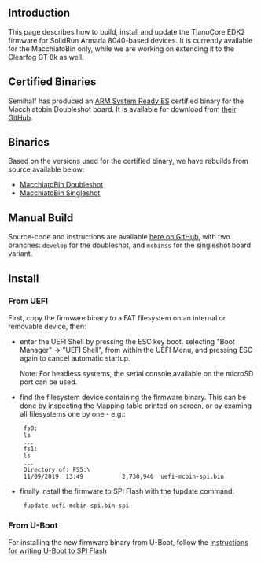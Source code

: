 ## Introduction
This page describes how to build, install and update the TianoCore EDK2 firmware for SolidRun Armada 8040-based devices.
It is currently available for the MacchiatoBin only, while we are working on extending it to the Clearfog GT 8k as well.

## Certified Binaries

Semihalf has produced an [ARM System Ready ES](https://developer.arm.com/architectures/system-architectures/arm-systemready/es) certified binary for the Macchiatobin Doubleshot board.
It is available for download from [their GitHub](https://github.com/Semihalf/edk2-platforms/wiki/MacchiatoBin-SH_1.0).

## Binaries

Based on the versions used for the certified binary, we have rebuilds from source available below:

- [MacchiatoBin Doubleshot](https://github.com/Josua-SR/armada-8040-uefi/releases/tag/sr-1.0)
- [MacchiatoBin Singleshot](https://github.com/Josua-SR/armada-8040-uefi/releases/tag/sr-1.0-ss)

## Manual Build

Source-code and instructions are available [here on GitHub](https://github.com/Josua-SR/armada-8040-uefi), with two branches: `develop` for the doubleshot, and `mcbinss` for the singleshot board variant.

## Install

### From UEFI

First, copy the firmware binary to a FAT filesystem on an internal or removable device, then:

- enter the UEFI Shell by pressing the ESC key boot, selecting "Boot Manager" -> "UEFI Shell", from within the UEFI Menu, and pressing ESC again to cancel automatic startup.

   Note: For headless systems, the serial console available on the microSD port can be used.

- find the filesystem device containing the firmware binary. This can be done by inspecting the Mapping table printed on screen, or by examing all filesystems one by one - e.g.:

       fs0:
       ls
       ...
       fs1:
       ls
       ...
       Directory of: FS5:\
       11/09/2019  13:49           2,730,940  uefi-mcbin-spi.bin

- finally install the firmware to SPI Flash with the fupdate command:

       fupdate uefi-mcbin-spi.bin spi

### From U-Boot

For installing the new firmware binary from U-Boot, follow the [instructions for writing U-Boot to SPI Flash](https://solidrun.atlassian.net/wiki/spaces/developer/pages/287178828/A8040+U-Boot+and+ATF#to-SPI-Flash)
